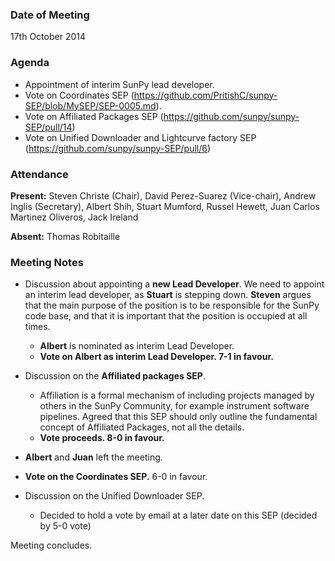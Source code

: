 ### Date of Meeting

17th October 2014

### Agenda

- Appointment of interim SunPy lead developer.
- Vote on Coordinates SEP (<https://github.com/PritishC/sunpy-SEP/blob/MySEP/SEP-0005.md>).
- Vote on Affiliated Packages SEP (<https://github.com/sunpy/sunpy-SEP/pull/14>)
- Vote on Unified Downloader and Lightcurve factory SEP (<https://github.com/sunpy/sunpy-SEP/pull/6>)

### Attendance

**Present:** Steven Christe (Chair), David Perez-Suarez (Vice-chair), Andrew Inglis (Secretary), Albert Shih, Stuart Mumford, Russel Hewett,  Juan Carlos Martinez Oliveros, Jack Ireland

**Absent:** Thomas Robitaille

### Meeting Notes

- Discussion about appointing a **new Lead Developer**. We need to appoint an interim lead developer, as **Stuart** is stepping down. **Steven** argues that the main purpose of the position is to be responsible for the SunPy code base, and that it is important that the position is occupied at all times.
  - **Albert** is nominated as interim Lead Developer.
  - **Vote on Albert as interim Lead Developer. 7-1 in favour.**

- Discussion on the **Affiliated packages SEP**.
  - Affiliation is a formal mechanism of including projects managed by others in the SunPy Community, for example instrument software pipelines. Agreed that this SEP should only outline the fundamental concept of Affiliated Packages, not all the details.
  - **Vote proceeds. 8-0 in favour.**

- **Albert** and **Juan** left the meeting.

- **Vote on the Coordinates SEP.** 6-0 in favour.

- Discussion on the Unified Downloader SEP.
  - Decided to hold a vote by email at a later date on this SEP (decided by 5-0 vote)

Meeting concludes.
